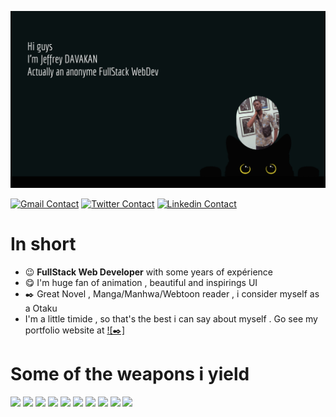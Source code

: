 ![Cover](assets/imgs/back.png)

[![Gmail Contact](https://img.shields.io/badge/Gmail-%23BB001B.svg?style=for-the-badge&logo=gmail&logoColor=white)](mailto:jeffrey.dvk.fr@gmail.com)
[![Twitter Contact](https://img.shields.io/badge/Twitter-%2308A0E9.svg?style=for-the-badge&logo=twitter&logoColor=white)](https://twitter.com/jeffreydvk)
[![Linkedin Contact](https://img.shields.io/badge/LinkedIn-0077B5?style=for-the-badge&logo=linkedin&logoColor=white)](https://www.linkedin.com/in/jeffrey-davakan/)

# In short 
- 😉 **FullStack Web Developer** with some years of expérience
- 😋 I'm huge fan of animation , beautiful and inspirings UI
- ✒️ Great Novel , Manga/Manhwa/Webtoon reader , i consider myself as a Otaku
- I'm a little timide , so that's the best i can say about myself . Go see my portfolio website at [![✒️]](https://jeffreydvk.me)

# Some of the weapons i yield
![](https://img.shields.io/badge/Linux-%23eab30f.svg?style=for-the-badge&logo=linux&logoColor=black) 
![](https://img.shields.io/badge/Git-%23e54a2f.svg?style=for-the-badge&logo=git&logoColor=white) 
![](https://img.shields.io/badge/Github-%231a1d21.svg?style=for-the-badge&logo=github&logoColor=white) 
![](https://img.shields.io/badge/TypeScript-%230074c2.svg?style=for-the-badge&logo=typescript&logoColor=white) 
![](https://img.shields.io/badge/Php-%237175aa.svg?style=for-the-badge&logo=php&logoColor=white) 
![](https://img.shields.io/badge/HTML-%23d84924.svg?style=for-the-badge&logo=html5&logoColor=white) 
![](https://img.shields.io/badge/Scss-%23c45f92.svg?style=for-the-badge&logo=sass&logoColor=white)
![](https://img.shields.io/badge/Laravel-%23e54a2f.svg?style=for-the-badge&logo=laravel&logoColor=white) 
![](https://img.shields.io/badge/Node.js-43853D?style=for-the-badge&logo=node.js&logoColor=white)
![](https://img.shields.io/badge/React-20232A?style=for-the-badge&logo=react&logoColor=61DAFB)